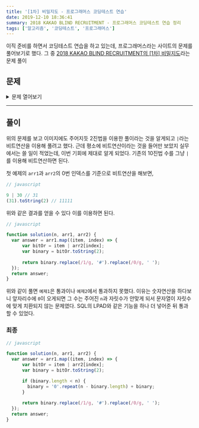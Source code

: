 ```yaml
---
title: '[1차] 비밀지도 - 프로그래머스 코딩테스트 연습'
date: 2019-12-10 18:36:41
summary: 2018 KAKAO BLIND RECRUITMENT - 프로그래머스 코딩테스트 연습 정리
tags: ['알고리즘', '코딩테스트', '프로그래머스']
---
```


이직 준비를 하면서 코딩테스트 연습을 하고 있는데, 프로그래머스라는 사이트의 문제를 풀어보기로 했다. 그 중 [2018 KAKAO BLIND RECRUITMENT의 [1차] 비밀지도](https://programmers.co.kr/learn/courses/30/lessons/17681)라는 문제 풀이

## 문제

<details>
  <summary>문제 열어보기</summary>

네오는 평소 프로도가 비상금을 숨겨놓는 장소를 알려줄 비밀지도를 손에 넣었다. 그런데 이 비밀지도는 숫자로 암호화되어 있어 위치를 확인하기 위해서는 암호를 해독해야 한다. 다행히 지도 암호를 해독할 방법을 적어놓은 메모도 함께 발견했다.

1. 지도는 한 변의 길이가 n인 정사각형 배열 형태로, 각 칸은 공백(" ) 또는벽(#") 두 종류로 이루어져 있다.
2. 전체 지도는 두 장의 지도를 겹쳐서 얻을 수 있다. 각각 지도 1과 지도 2라고 하자. 지도 1 또는 지도 2 중 어느 하나라도 벽인 부분은 전체 지도에서도 벽이다. 지도 1과 지도 2에서 모두 공백인 부분은 전체 지도에서도 공백이다.
3. 지도 1과 지도 2는 각각 정수 배열로 암호화되어 있다.
4. 암호화된 배열은 지도의 각 가로줄에서 벽 부분을 1, 공백 부분을 0으로 부호화했을 때 얻어지는 이진수에 해당하는 값의 배열이다.

![비밀지도](https://t1.kakaocdn.net/welcome2018/secret8.png)

네오가 프로도의 비상금을 손에 넣을 수 있도록, 비밀지도의 암호를 해독하는 작업을 도와줄 프로그램을 작성하라.

### 입력 형식

입력으로 지도의 한 변 크기 `n` 과 2개의 정수 배열 `arr1`, `arr2`가 들어온다.

* 1 ≦ `n` ≦ 16
* `arr1`, `arr2`는 길이 `n`인 정수 배열로 주어진다.
* 정수 배열의 각 원소 `x`를 이진수로 변환했을 때의 길이는 `n` 이하이다. 즉, 0 ≦ `x` ≦ 2n - 1을 만족한다.

### 출력 형식

원래의 비밀지도를 해독하여 `'#'`, `공백`으로 구성된 문자열 배열로 출력하라.

### 입출력 예제


매개변수 | 값
--- | ---
n | 5
arr1 | [9, 20, 28, 18, 11]
arr2 | [30, 1, 21, 17, 28]
출력 | ["#####","# # #", "### #", "# ##", "#####"]

매개변수 | 값
--- | ---
n | 6
arr1 | [46, 33, 33 ,22, 31, 50]
arr2 | [27 ,56, 19, 14, 14, 10]
출력 | ["######", "### #", "## ##", " #### ", " #####", "### # "]
</details>

------

## 풀이

위의 문제를 보고 이미지에도 주어지듯 2진법을 이용한 풀이라는 것을 알게되고 `|`라는 비트연산을 이용해 풀려고 했다. 근데 평소에 비트연산이라는 것을 들어만 보았지 실무에서는 쓸 일이 적었는데, 이번 기회에 제대로 알게 되었다. 기존의 10진법 수를 그냥 `|`를 이용해 비트연산하면 된다. 

첫 예제의 `arr1`과 `arr2`의 0번 인덱스를 기준으로 비트연산을 해보면,

```javascript
// javascript

9 | 30 // 31
(31).toString(2) // 11111
```

위와 같은 결과를 얻을 수 있다 이를 이용하면 된다.

```javascript
// javascript

function solution(n, arr1, arr2) {
  var answer = arr1.map((item, index) => {
      var bitOr = item | arr2[index];
      var binary = bitOr.toString(2);
      
      return binary.replace(/1/g, '#').replace(/0/g, ' ');
  });
  return answer;
}
```

위와 같이 풀면 `예제1`은 통과이나 `예제2`에서 통과하지 못했다. 이유는 숫자연산을 하다보니 앞자리수에 `0`이 오게되면 그 수는 주어진 `n`과 자릿수가 안맞게 되서 문자열이 자릿수에 맞게 치환되지 않는 문제였다. SQL의 LPAD와 같은 기능을 하나 더 넣어준 뒤 통과할 수 있었다.

### 최종

```javascript
// javascript

function solution(n, arr1, arr2) {
  var answer = arr1.map((item, index) => {
      var bitOr = item | arr2[index];
      var binary = bitOr.toString(2);

      if (binary.length < n) {
        binary = '0'.repeat(n - binary.length) + binary;
      }
      
      return binary.replace(/1/g, '#').replace(/0/g, ' ');
  });
  return answer;
}
```
